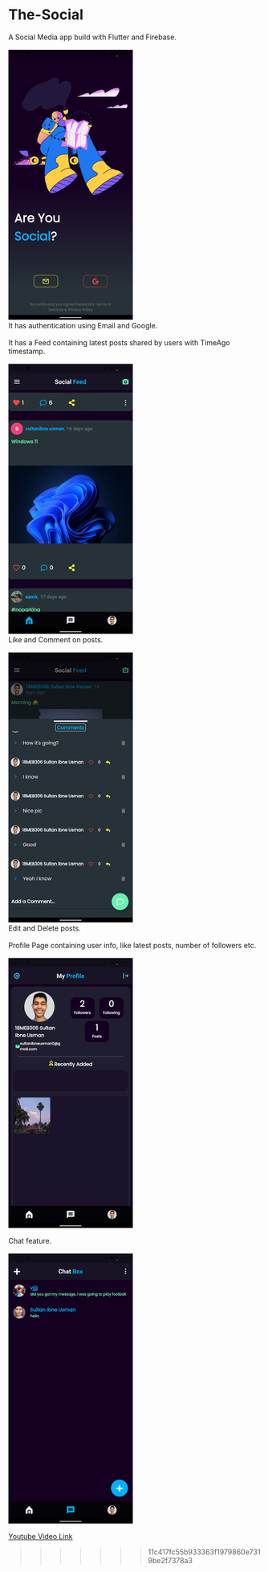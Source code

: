 # The-Social

A Social Media app build with Flutter and Firebase.<br><br>
![Landing](https://github.com/sultanhunter/The-Social/blob/main/assets/images/oie_3154451RrIYHu4h.png)<br>
It has authentication using Email and Google.<br><br>
It has a Feed containing latest posts shared by users with TimeAgo timestamp.<br><br>
![Feed](https://github.com/sultanhunter/The-Social/blob/main/assets/images/oie_315406dRTybad1.png)<br>
Like and Comment on posts.<br><br>
![Comments](https://github.com/sultanhunter/The-Social/blob/main/assets/images/oie_315475l3r4Qa1w.png)<br>
Edit and Delete posts.<br><br>
Profile Page containing user info, like latest posts, number of followers etc.<br><br>
![Profile](https://github.com/sultanhunter/The-Social/blob/main/assets/images/oie_3154948As8tas3S.png)<br>

Chat feature.<br><br>
![Chat](https://github.com/sultanhunter/The-Social/blob/main/assets/images/oie_31551394L47CYOs.png)<br>

[Youtube Video Link](https://youtu.be/pGj6G2ghOw8)

>>>>>>> 11c417fc55b933363f1979860e7319be2f7378a3
